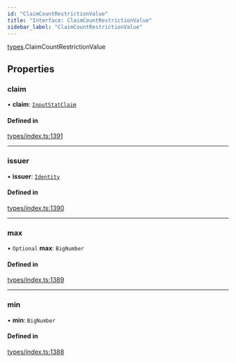 ```yaml
---
id: "ClaimCountRestrictionValue"
title: "Interface: ClaimCountRestrictionValue"
sidebar_label: "ClaimCountRestrictionValue"
---
```


[types](../../../modules/Types/Types.md).ClaimCountRestrictionValue

## Properties

### claim

• **claim**: [`InputStatClaim`](../../../modules/Types/Types.md#inputstatclaim)

#### Defined in

[types/index.ts:1391](https://github.com/PolymeshAssociation/polymesh-sdk/blob/2d3ac2aea/src/types/index.ts#L1391)

___

### issuer

• **issuer**: [`Identity`](../../../classes/API/Entities/Identity/Identity.md)

#### Defined in

[types/index.ts:1390](https://github.com/PolymeshAssociation/polymesh-sdk/blob/2d3ac2aea/src/types/index.ts#L1390)

___

### max

• `Optional` **max**: `BigNumber`

#### Defined in

[types/index.ts:1389](https://github.com/PolymeshAssociation/polymesh-sdk/blob/2d3ac2aea/src/types/index.ts#L1389)

___

### min

• **min**: `BigNumber`

#### Defined in

[types/index.ts:1388](https://github.com/PolymeshAssociation/polymesh-sdk/blob/2d3ac2aea/src/types/index.ts#L1388)
